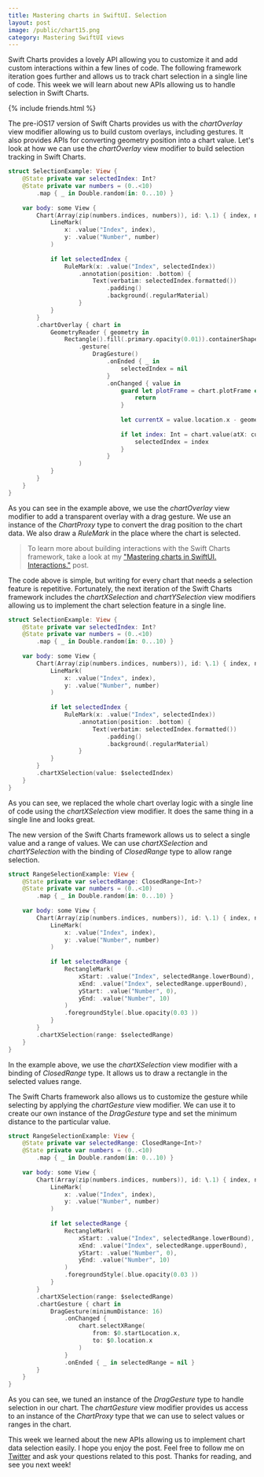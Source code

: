 ```yaml
---
title: Mastering charts in SwiftUI. Selection
layout: post
image: /public/chart15.png
category: Mastering SwiftUI views
---
```


Swift Charts provides a lovely API allowing you to customize it and add custom interactions within a few lines of code. The following framework iteration goes further and allows us to track chart selection in a single line of code. This week we will learn about new APIs allowing us to handle selection in Swift Charts.

{% include friends.html %}

The pre-iOS17 version of Swift Charts provides us with the *chartOverlay* view modifier allowing us to build custom overlays, including gestures. It also provides APIs for converting geometry position into a chart value. Let's look at how we can use the *chartOverlay* view modifier to build selection tracking in Swift Charts.

```swift
struct SelectionExample: View {
    @State private var selectedIndex: Int?
    @State private var numbers = (0..<10)
        .map { _ in Double.random(in: 0...10) }
    
    var body: some View {
        Chart(Array(zip(numbers.indices, numbers)), id: \.1) { index, number in
            LineMark(
                x: .value("Index", index),
                y: .value("Number", number)
            )
            
            if let selectedIndex {
                RuleMark(x: .value("Index", selectedIndex))
                    .annotation(position: .bottom) {
                        Text(verbatim: selectedIndex.formatted())
                            .padding()
                            .background(.regularMaterial)
                    }
            }
        }
        .chartOverlay { chart in
            GeometryReader { geometry in
                Rectangle().fill(.primary.opacity(0.01)).containerShape(.rect)
                    .gesture(
                        DragGesture()
                            .onEnded { _ in
                                selectedIndex = nil
                            }
                            .onChanged { value in
                                guard let plotFrame = chart.plotFrame else {
                                    return
                                }
                                
                                let currentX = value.location.x - geometry[plotFrame].origin.x
                                
                                if let index: Int = chart.value(atX: currentX) {
                                    selectedIndex = index
                                }
                            }
                    )
            }
        }
    }
}
```

As you can see in the example above, we use the *chartOverlay* view modifier to add a transparent overlay with a drag gesture. We use an instance of the *ChartProxy* type to convert the drag position to the chart data. We also draw a *RuleMark* in the place where the chart is selected.

> To learn more about building interactions with the Swift Charts framework, take a look at my ["Mastering charts in SwiftUI. Interactions."](/2023/02/06/mastering-charts-in-swiftui-interactions/) post.

The code above is simple, but writing for every chart that needs a selection feature is repetitive. Fortunately, the next iteration of the Swift Charts framework includes the *chartXSelection* and *chartYSelection* view modifiers allowing us to implement the chart selection feature in a single line.

```swift
struct SelectionExample: View {
    @State private var selectedIndex: Int?
    @State private var numbers = (0..<10)
        .map { _ in Double.random(in: 0...10) }
    
    var body: some View {
        Chart(Array(zip(numbers.indices, numbers)), id: \.1) { index, number in
            LineMark(
                x: .value("Index", index),
                y: .value("Number", number)
            )
            
            if let selectedIndex {
                RuleMark(x: .value("Index", selectedIndex))
                    .annotation(position: .bottom) {
                        Text(verbatim: selectedIndex.formatted())
                            .padding()
                            .background(.regularMaterial)
                    }
            }
        }
        .chartXSelection(value: $selectedIndex)
    }
}
```

As you can see, we replaced the whole chart overlay logic with a single line of code using the *chartXSelection* view modifier. It does the same thing in a single line and looks great. 

The new version of the Swift Charts framework allows us to select a single value and a range of values. We can use *chartXSelection* and *chartYSelection* with the binding of *ClosedRange* type to allow range selection.

```swift
struct RangeSelectionExample: View {
    @State private var selectedRange: ClosedRange<Int>?
    @State private var numbers = (0..<10)
        .map { _ in Double.random(in: 0...10) }
    
    var body: some View {
        Chart(Array(zip(numbers.indices, numbers)), id: \.1) { index, number in
            LineMark(
                x: .value("Index", index),
                y: .value("Number", number)
            )
            
            if let selectedRange {
                RectangleMark(
                    xStart: .value("Index", selectedRange.lowerBound),
                    xEnd: .value("Index", selectedRange.upperBound),
                    yStart: .value("Number", 0),
                    yEnd: .value("Number", 10)
                )
                .foregroundStyle(.blue.opacity(0.03 ))
            }
        }
        .chartXSelection(range: $selectedRange)
    }
}
```

In the example above, we use the *chartXSelection* view modifier with a binding of *ClosedRange* type. It allows us to draw a rectangle in the selected values range.

The Swift Charts framework also allows us to customize the gesture while selecting by applying the *chartGesture* view modifier. We can use it to create our own instance of the *DragGesture* type and set the minimum distance to the particular value.

```swift
struct RangeSelectionExample: View {
    @State private var selectedRange: ClosedRange<Int>?
    @State private var numbers = (0..<10)
        .map { _ in Double.random(in: 0...10) }
    
    var body: some View {
        Chart(Array(zip(numbers.indices, numbers)), id: \.1) { index, number in
            LineMark(
                x: .value("Index", index),
                y: .value("Number", number)
            )
            
            if let selectedRange {
                RectangleMark(
                    xStart: .value("Index", selectedRange.lowerBound),
                    xEnd: .value("Index", selectedRange.upperBound),
                    yStart: .value("Number", 0),
                    yEnd: .value("Number", 10)
                )
                .foregroundStyle(.blue.opacity(0.03 ))
            }
        }
        .chartXSelection(range: $selectedRange)
        .chartGesture { chart in
            DragGesture(minimumDistance: 16)
                .onChanged {
                    chart.selectXRange(
                        from: $0.startLocation.x,
                        to: $0.location.x
                    )
                }
                .onEnded { _ in selectedRange = nil }
        }
    }
}
```

As you can see, we tuned an instance of the *DragGesture* type to handle selection in our chart. The *chartGesture* view modifier provides us access to an instance of the *ChartProxy* type that we can use to select values or ranges in the chart.

This week we learned about the new APIs allowing us to implement chart data selection easily. I hope you enjoy the post. Feel free to follow me on [Twitter](https://twitter.com/mecid) and ask your questions related to this post. Thanks for reading, and see you next week!
